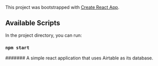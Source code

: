 This project was bootstrapped with [Create React App](https://github.com/facebook/create-react-app).

## Available Scripts

In the project directory, you can run:

### `npm start`


#######
A simple react application that uses Airtable as its database.
